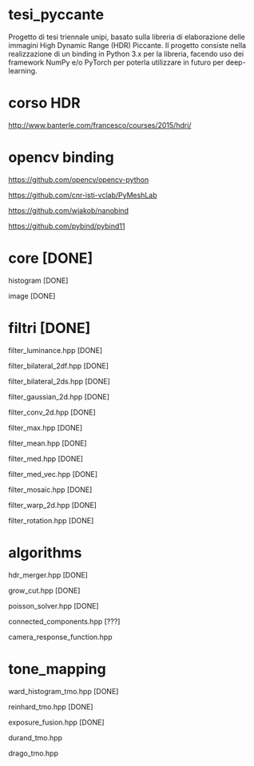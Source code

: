 # tesi_pyccante
Progetto di tesi triennale unipi, basato sulla libreria di elaborazione delle immagini High Dynamic Range (HDR) Piccante.
Il progetto consiste nella realizzazione di un binding in Python 3.x per la libreria, facendo uso dei framework NumPy e/o PyTorch
per poterla utilizzare in futuro per deep-learning.

# corso HDR

http://www.banterle.com/francesco/courses/2015/hdri/

# opencv binding

https://github.com/opencv/opencv-python

https://github.com/cnr-isti-vclab/PyMeshLab

https://github.com/wjakob/nanobind

https://github.com/pybind/pybind11

# core [DONE]

histogram [DONE]

image [DONE]


# filtri [DONE]

filter_luminance.hpp  [DONE]

filter_bilateral_2df.hpp  [DONE]

filter_bilateral_2ds.hpp  [DONE]

filter_gaussian_2d.hpp  [DONE]

filter_conv_2d.hpp  [DONE]

filter_max.hpp  [DONE]

filter_mean.hpp [DONE]

filter_med.hpp  [DONE]

filter_med_vec.hpp [DONE]

filter_mosaic.hpp [DONE]

filter_warp_2d.hpp  [DONE]

filter_rotation.hpp [DONE]

# algorithms

hdr_merger.hpp [DONE]

grow_cut.hpp  [DONE]

poisson_solver.hpp  [DONE]

connected_components.hpp [???]

camera_response_function.hpp 

# tone_mapping

ward_histogram_tmo.hpp [DONE]

reinhard_tmo.hpp [DONE]

exposure_fusion.hpp [DONE]

durand_tmo.hpp 

drago_tmo.hpp 
